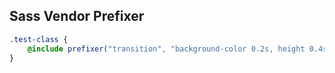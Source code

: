 ## Sass Vendor Prefixer



```scss
.test-class {
    @include prefixer("transition", "background-color 0.2s, height 0.4s");
}

```
